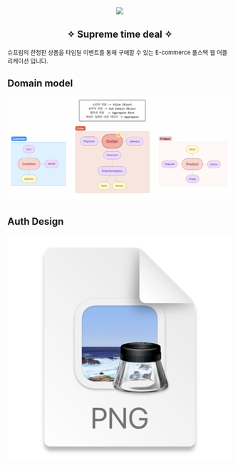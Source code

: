 <div align="center">
<img src="https://image-cdn.hypb.st/https%3A%2F%2Fhypebeast.com%2Fimage%2F2019%2F10%2Fsupreme-san-francisco-opening-party-inside-look-2.jpg?cbr=1&q=90">

<h2>✧ Supreme time deal ✧</h2>

</div>
<p style="font-size: small">
슈프림의 한정판 상품을 타임딜 이벤트를 통해 구매할 수 있는 E-commerce 풀스택 웹 어플리케이션 입니다.
</p>

## **Domain model**
<img width="1439px" src="docs/images/supreme-time-deal-domain-design.png">

## **Auth Design**
<img width="1439px" src="docs/images/auth-design.png">

